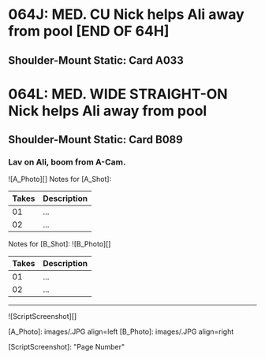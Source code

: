 # 064J: MED. CU Nick helps Ali away from pool [END OF 64H]
## Shoulder-Mount Static: Card A033

# 064L: MED. WIDE STRAIGHT-ON Nick helps Ali away from pool
## Shoulder-Mount Static: Card B089

### Lav on Ali, boom from A-Cam.

![A_Photo][]
Notes for [A_Shot]: 

| Takes | Description |
|:---|:----|
| 01 | ... |
| 02 | ... |

Notes for [B_Shot]: 
![B_Photo][]

| Takes | Description |
|:---|:----|
| 01 | ... |
| 02 | ... |

----

![ScriptScreenshot][]


[A_Photo]:  images/.JPG align=left
[B_Photo]:  images/.JPG align=right

[ScriptScreenshot]: "Page Number"